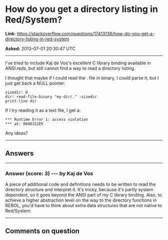 # How do you get a directory listing in Red/System?

**Link:**
<https://stackoverflow.com/questions/17413136/how-do-you-get-a-directory-listing-in-red-system>

**Asked:** 2013-07-01 20:30:47 UTC

------------------------------------------------------------------------

I\'ve tried to include Kaj de Vos\'s excellent C library binding
available in ANSI.reds, but still cannot find a way to read a directory
listing.

I thought that maybe if I could read the . file in binary, I could parse
it, but I just get back a NULL pointer:

    sizedir: 0
    dir: read-file-binary "my-dir/." :sizedir
    print-line dir

If I try reading it as a text file, I get a:

    *** Runtime Error 1: access violation
    *** at: 0040152Eh

Any ideas?

------------------------------------------------------------------------

## Answers

------------------------------------------------------------------------

### Answer (score: 3) --- by Kaj de Vos

A piece of additional code and definitions needs to be written to read
the directory structure and interpret it. It\'s tricky, because it\'s
partly system dependent, so it goes beyond the ANSI part of my C library
binding. Also, to achieve a higher abstraction level on the way to the
directory functions in REBOL, you\'d have to think about extra data
structures that are not native to Red/System.

------------------------------------------------------------------------

## Comments on question
